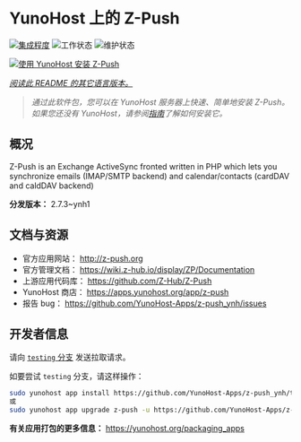 <!--
注意：此 README 由 <https://github.com/YunoHost/apps/tree/master/tools/readme_generator> 自动生成
请勿手动编辑。
-->

# YunoHost 上的 Z-Push

[![集成程度](https://dash.yunohost.org/integration/z-push.svg)](https://dash.yunohost.org/appci/app/z-push) ![工作状态](https://ci-apps.yunohost.org/ci/badges/z-push.status.svg) ![维护状态](https://ci-apps.yunohost.org/ci/badges/z-push.maintain.svg)

[![使用 YunoHost 安装 Z-Push](https://install-app.yunohost.org/install-with-yunohost.svg)](https://install-app.yunohost.org/?app=z-push)

*[阅读此 README 的其它语言版本。](./ALL_README.md)*

> *通过此软件包，您可以在 YunoHost 服务器上快速、简单地安装 Z-Push。*  
> *如果您还没有 YunoHost，请参阅[指南](https://yunohost.org/install)了解如何安装它。*

## 概况

Z-Push is an Exchange ActiveSync fronted written in PHP which lets you synchronize emails (IMAP/SMTP backend) and calendar/contacts (cardDAV and caldDAV backend)


**分发版本：** 2.7.3~ynh1
## 文档与资源

- 官方应用网站： <http://z-push.org>
- 官方管理文档： <https://wiki.z-hub.io/display/ZP/Documentation>
- 上游应用代码库： <https://github.com/Z-Hub/Z-Push>
- YunoHost 商店： <https://apps.yunohost.org/app/z-push>
- 报告 bug： <https://github.com/YunoHost-Apps/z-push_ynh/issues>

## 开发者信息

请向 [`testing` 分支](https://github.com/YunoHost-Apps/z-push_ynh/tree/testing) 发送拉取请求。

如要尝试 `testing` 分支，请这样操作：

```bash
sudo yunohost app install https://github.com/YunoHost-Apps/z-push_ynh/tree/testing --debug
或
sudo yunohost app upgrade z-push -u https://github.com/YunoHost-Apps/z-push_ynh/tree/testing --debug
```

**有关应用打包的更多信息：** <https://yunohost.org/packaging_apps>
